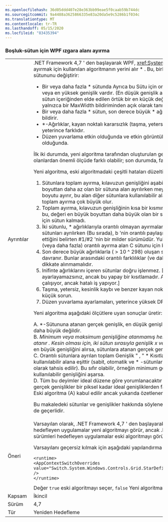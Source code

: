 ```yaml
---
ms.openlocfilehash: 36d05ddd407e28e363bb99eae5f0caab59b744dc
ms.sourcegitcommit: 9a4488a3625866335e83a20da5e9c5286b1f034c
ms.translationtype: MT
ms.contentlocale: tr-TR
ms.lasthandoff: 05/15/2020
ms.locfileid: "83435394"
---
```

### <a name="wpf-grid-allocation-of-space-to-star-columns"></a>Boşluk-sütun için WPF ızgara alanı ayırma

|   |   |
|---|---|
|Ayrıntılar|.NET Framework 4,7 ' den başlayarak WPF, <xref:System.Windows.Controls.Grid> boşluk alan ayırmak için kullanılan algoritmanın yerini alır \* . Bu, birkaç durumda atanan gerçek genişlik \* sütununu değiştirir:<ul><li>Bir veya daha fazla \* sütunda Ayrıca bu Sütu için orantılı ayırmayı geçersiz kılan en düşük veya en yüksek genişlik vardır. (En düşük genişlik açık bir MinWidth bildiriminden veya sütun içeriğinden elde edilen örtük bir en küçük değerden türetilebilir. Maksimum genişlik yalnızca bir MaxWidth bildiriminden açık olarak tanımlanabilir.)</li><li>Bir veya daha fazla \* sütun, son derece büyük \* ağırlığa, 10 ^ 298 ' den büyük bir şekilde bildirir.</li><li>\*-Ağırlıklar, kayan noktalı kararsızlık (taşma, yetersiz ve duyarlık kaybı) ile karşılaşmak için yeterince farklıdır.</li><li>Düzen yuvarlama etkin olduğunda ve etkin görüntüleme DPı 'Sı yeterince yüksek olduğunda.</li></ul>İlk iki durumda, yeni algoritma tarafından oluşturulan genişlikler eski algoritmadan üretilmiş olanlardan önemli ölçüde farklı olabilir; son durumda, fark en çok bir veya iki piksel olacaktır.<p/>Yeni algoritma, eski algoritmadaki çeşitli hataları düzeltir:<ol><li>Sütunlara toplam ayırma, kılavuzun genişliğini aşabilirler. Bu durum, orantılı payı en düşük boyuttan daha az olan bir sütuna alan ayrılırken meydana gelebilir. Algoritma en küçük boyutu ayırır, bu alan diğer sütunlara kullanılabilir alanı azaltır. \*Ayrılacak sütun yoksa, toplam ayırma çok büyük olur.</li><li>Toplam ayırma, kılavuzun genişliğinin kısa bir kısmını alabilir. Bu, #1 için çift sorundur ve bu, değeri en büyük boyuttan daha büyük olan bir sütuna ayrılırken \* bolluk değerini almak için sütun kalmadı.</li><li>İki sütunlu, \* ağırlıklarıyla orantılı olmayan ayırmaları alabilir \* . Bu, \* a-Columns a, B ve C sütunları ayrılırken (Bu sırada), b 'nin orantılı paylaşımının min (veya Max) kısıtlamasını ihlal ettiğini belirten #1/#2 'nin bir milder sürümüdür. Yukarıdaki gibi, bu, bir saniyeden daha az (veya daha fazla) orantılı ayırma alan C sütunu için kullanılabilir alanı değiştirir.</li><li>Son derece büyük ağırlıklarla ( &gt; 10 ^ 298) oluşan sütunlar 10 ' a kadar ağırlığa sahip gibi davranır. Bunlar arasındaki orantılı farklılıklar (ve daha az kalınlıklarla sütunlar arasında) dikkate alınmamalıdır.</li><li>Inifinte ağırlıklarını içeren sütunlar doğru işlenmez. [Aslında sonsuz olarak bir ağırlık ayarlayamazsınız, ancak bu yapay bir kısıtlamadır. Ayırma kodu, uygulamayı işlemeye çalışıyor, ancak hatalı iş yapıyor.]</li><li>Taşma, yetersiz, kesinlik kaybı ve benzer kayan nokta sorunlarından kaçınırken birkaç küçük sorun.</li><li>Düzen yuvarlama ayarlamaları, yeterince yüksek DPı 'de hatalı.</li></ol>Yeni algoritma aşağıdaki ölçütlere uyan sonuçlar üretir:<p/>A. *-Sütununa atanan gerçek genişlik, en düşük genişliğinden veya en büyük genişliğinden daha büyük değildir.<br/>B. <em>Minimum veya maksimum genişliğine atanmamış her sütuna, ağırlığıyla orantılı bir genişlik atanır <em>. Kesin olması için, iki sütun sırasıyla genişlik x ve y ile bildirilirse</em> </em> ve sütun en küçük veya en büyük genişliğini alırsa, sütunlara atanan gerçek genişlik v ve w aynı orandır: v/w = = x/y.<br/>C. Orantılı sütunlara ayrılan toplam Genişlik &quot; , &quot; \* Kısıtlanmış sütunlara ayrıldıktan sonra kullanılabilir alana eşittir (sabit, otomatik ve \* -sütunlar, en düşük veya en büyük genişliği olarak tahsis edilir). Bu sıfır olabilir, örneğin minimum genişliklerin toplamı kılavuzun kullanılabilir genişliğini aşarsa.<br/>D. Tüm bu deyimler ideal düzene göre yorumlanacaktır &quot; &quot; . Düzen yuvarlama etkin olduğunda, gerçek genişlikler bir piksel kadar ideal genişliklerden farklı olabilir.<br/>Eski algoritma (A) kabul edilir ancak yukarıda özetlenen durumlarda diğer ölçütlere uyulmadı.<p/>Bu makaledeki sütunlar ve genişlikler hakkında söylenen her şey, satırlar ve yükseklikleri için de geçerlidir.|
|Öneri|Varsayılan olarak, .NET Framework 4,7 ' den başlayarak .NET Framework sürümlerini hedefleyen uygulamalar yeni algoritmayı görür, ancak .NET Framework 4.6.2 veya önceki sürümleri hedefleyen uygulamalar eski algoritmayı görür.<p/>Varsayılanı geçersiz kılmak için aşağıdaki yapılandırma ayarını kullanın:<pre><code class="lang-xml">&lt;runtime&gt;&#13;&#10;&lt;AppContextSwitchOverrides value=&quot;Switch.System.Windows.Controls.Grid.StarDefinitionsCanExceedAvailableSpace=true&quot; /&gt;&#13;&#10;&lt;/runtime&gt;&#13;&#10;</code></pre>Değer <code>true</code> eski algoritmayı seçer, <code>false</code> Yeni algoritmayı seçer.|
|Kapsam|İkincil|
|Sürüm|4,7|
|Tür|Yeniden Hedefleme|
